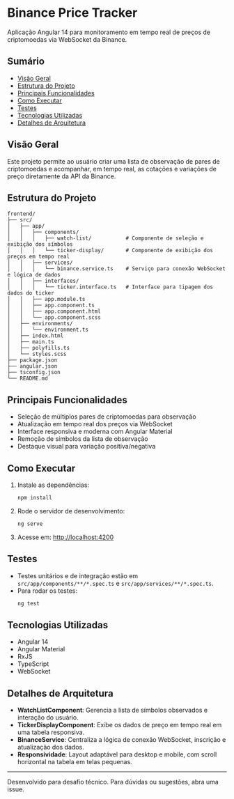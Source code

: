 # Binance Price Tracker

Aplicação Angular 14 para monitoramento em tempo real de preços de criptomoedas via WebSocket da Binance.

## Sumário
- [Visão Geral](#visão-geral)
- [Estrutura do Projeto](#estrutura-do-projeto)
- [Principais Funcionalidades](#principais-funcionalidades)
- [Como Executar](#como-executar)
- [Testes](#testes)
- [Tecnologias Utilizadas](#tecnologias-utilizadas)
- [Detalhes de Arquitetura](#detalhes-de-arquitetura)

## Visão Geral

Este projeto permite ao usuário criar uma lista de observação de pares de criptomoedas e acompanhar, em tempo real, as cotações e variações de preço diretamente da API da Binance.

## Estrutura do Projeto

```
frontend/
├── src/
│   ├── app/
│   │   ├── components/
│   │   │   ├── watch-list/           # Componente de seleção e exibição dos símbolos
│   │   │   └── ticker-display/       # Componente de exibição dos preços em tempo real
│   │   ├── services/
│   │   │   └── binance.service.ts    # Serviço para conexão WebSocket e lógica de dados
│   │   ├── interfaces/
│   │   │   └── ticker.interface.ts   # Interface para tipagem dos dados do ticker
│   │   ├── app.module.ts
│   │   ├── app.component.ts
│   │   ├── app.component.html
│   │   └── app.component.scss
│   ├── environments/
│   │   └── environment.ts
│   ├── index.html
│   ├── main.ts
│   ├── polyfills.ts
│   └── styles.scss
├── package.json
├── angular.json
├── tsconfig.json
└── README.md
```

## Principais Funcionalidades
- Seleção de múltiplos pares de criptomoedas para observação
- Atualização em tempo real dos preços via WebSocket
- Interface responsiva e moderna com Angular Material
- Remoção de símbolos da lista de observação
- Destaque visual para variação positiva/negativa

## Como Executar

1. Instale as dependências:
   ```bash
   npm install
   ```
2. Rode o servidor de desenvolvimento:
   ```bash
   ng serve
   ```
3. Acesse em: [http://localhost:4200](http://localhost:4200)

## Testes
- Testes unitários e de integração estão em `src/app/components/**/*.spec.ts` e `src/app/services/**/*.spec.ts`.
- Para rodar os testes:
  ```bash
  ng test
  ```

## Tecnologias Utilizadas
- Angular 14
- Angular Material
- RxJS
- TypeScript
- WebSocket

## Detalhes de Arquitetura
- **WatchListComponent**: Gerencia a lista de símbolos observados e interação do usuário.
- **TickerDisplayComponent**: Exibe os dados de preço em tempo real em uma tabela responsiva.
- **BinanceService**: Centraliza a lógica de conexão WebSocket, inscrição e atualização dos dados.
- **Responsividade**: Layout adaptável para desktop e mobile, com scroll horizontal na tabela em telas pequenas.

---

Desenvolvido para desafio técnico. Para dúvidas ou sugestões, abra uma issue.
